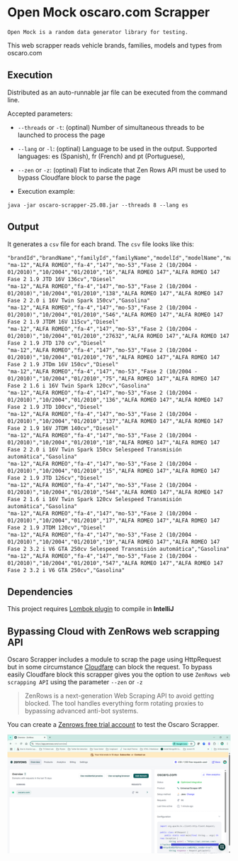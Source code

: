 # Open Mock oscaro.com Scrapper

```
Open Mock is a random data generator library for testing.
```

This web scrapper reads vehicle brands, families, models and types from oscaro.com

## Execution

Distributed as an auto-runnable jar file can be executed from the command line.

Accepted parameters:

 - `--threads` or `-t`: (optinal) Number of simultaneous threads to be launched to process the page
 - `--lang` or `-l`: (optinal) Language to be used in the output. Supported languages:  es (Spanish), fr (French) and pt (Portuguese),
 - `--zen` or `-z`: (optinal) Flat to indicate that Zen Rows API must be used to bypass Cloudfare block to parse the page

 - Execution example:

```console 
java -jar oscaro-scrapper-25.08.jar --threads 8 --lang es
```

## Output

It generates a `csv` file for each brand. The `csv` file looks like this:

```csv
"brandId","brandName","familyId","familyName","modelId","modelName","manufacturedFrom","manufacturedTo","typeId","typeName","typeFullName","energy"
"ma-12","ALFA ROMEO","fa-4","147","mo-53","Fase 2 (10/2004 - 01/2010)","10/2004","01/2010","16","ALFA ROMEO 147","ALFA ROMEO 147 Fase 2 1.9 JTD 16V 136cv","Diesel"
"ma-12","ALFA ROMEO","fa-4","147","mo-53","Fase 2 (10/2004 - 01/2010)","10/2004","01/2010","138","ALFA ROMEO 147","ALFA ROMEO 147 Fase 2 2.0 i 16V Twin Spark 150cv","Gasolina"
"ma-12","ALFA ROMEO","fa-4","147","mo-53","Fase 2 (10/2004 - 01/2010)","10/2004","01/2010","546","ALFA ROMEO 147","ALFA ROMEO 147 Fase 2 1.9 JTDM 16V 115cv","Diesel"
"ma-12","ALFA ROMEO","fa-4","147","mo-53","Fase 2 (10/2004 - 01/2010)","10/2004","01/2010","27632","ALFA ROMEO 147","ALFA ROMEO 147 Fase 2 1.9 JTD 170 cv","Diesel"
"ma-12","ALFA ROMEO","fa-4","147","mo-53","Fase 2 (10/2004 - 01/2010)","10/2004","01/2010","76","ALFA ROMEO 147","ALFA ROMEO 147 Fase 2 1.9 JTDm 16V 150cv","Diesel"
"ma-12","ALFA ROMEO","fa-4","147","mo-53","Fase 2 (10/2004 - 01/2010)","10/2004","01/2010","75","ALFA ROMEO 147","ALFA ROMEO 147 Fase 2 1.6 i 16V Twin Spark 120cv","Gasolina"
"ma-12","ALFA ROMEO","fa-4","147","mo-53","Fase 2 (10/2004 - 01/2010)","10/2004","01/2010","136","ALFA ROMEO 147","ALFA ROMEO 147 Fase 2 1.9 JTD 100cv","Diesel"
"ma-12","ALFA ROMEO","fa-4","147","mo-53","Fase 2 (10/2004 - 01/2010)","10/2004","01/2010","137","ALFA ROMEO 147","ALFA ROMEO 147 Fase 2 1.9 16V JTDM 140cv","Diesel"
"ma-12","ALFA ROMEO","fa-4","147","mo-53","Fase 2 (10/2004 - 01/2010)","10/2004","01/2010","18","ALFA ROMEO 147","ALFA ROMEO 147 Fase 2 2.0 i 16V Twin Spark 150cv Selespeed Transmisión automática","Gasolina"
"ma-12","ALFA ROMEO","fa-4","147","mo-53","Fase 2 (10/2004 - 01/2010)","10/2004","01/2010","15","ALFA ROMEO 147","ALFA ROMEO 147 Fase 2 1.9 JTD 126cv","Diesel"
"ma-12","ALFA ROMEO","fa-4","147","mo-53","Fase 2 (10/2004 - 01/2010)","10/2004","01/2010","544","ALFA ROMEO 147","ALFA ROMEO 147 Fase 2 1.6 i 16V Twin Spark 120cv Selespeed Transmisión automática","Gasolina"
"ma-12","ALFA ROMEO","fa-4","147","mo-53","Fase 2 (10/2004 - 01/2010)","10/2004","01/2010","17","ALFA ROMEO 147","ALFA ROMEO 147 Fase 2 1.9 JTDM 120cv","Diesel"
"ma-12","ALFA ROMEO","fa-4","147","mo-53","Fase 2 (10/2004 - 01/2010)","10/2004","01/2010","19","ALFA ROMEO 147","ALFA ROMEO 147 Fase 2 3.2 i V6 GTA 250cv Selespeed Transmisión automática","Gasolina"
"ma-12","ALFA ROMEO","fa-4","147","mo-53","Fase 2 (10/2004 - 01/2010)","10/2004","01/2010","547","ALFA ROMEO 147","ALFA ROMEO 147 Fase 2 3.2 i V6 GTA 250cv","Gasolina"

```

## Dependencies

This project requires [Lombok plugin](https://plugins.jetbrains.com/plugin/6317-lombok) to compile in **IntelliJ**

## Bypassing Cloud with ZenRows web scrapping API

Oscaro Scrapper includes a module to scrap the page using HttpRequest but
in some circumstance [Cloudfare](https://www.cloudflare.com/) can block the request. To bypass easily
Cloudfare block this scrapper gives you the option to use `ZenRows web scrapping API`
using the parameter `--zen` or `-z`

> ZenRows is a next-generation Web Scraping API to avoid getting blocked. 
> The tool handles everything form rotating proxies to bypassing advanced anti-bot systems.

You can create a [Zenrows free trial account](https://app.zenrows.com/register?p=free) to test
the Oscaro Scrapper.

![Zenrows overview](images/zenrows-overview.png)

